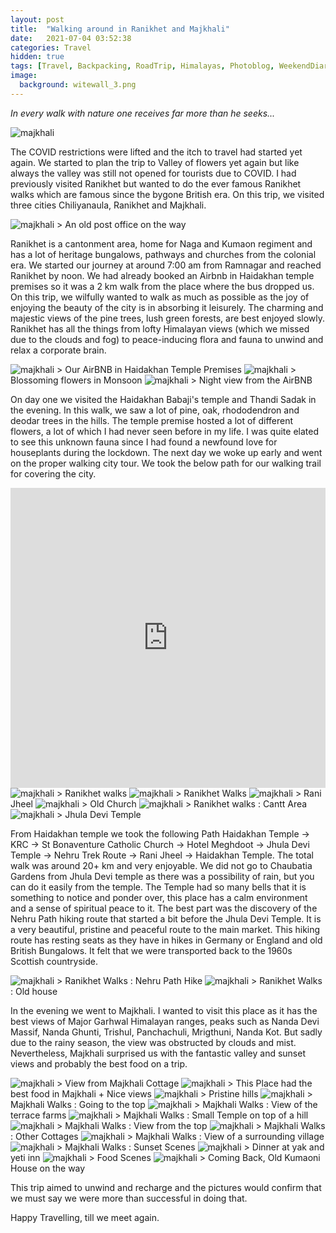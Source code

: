```yaml
---
layout: post
title:  "Walking around in Ranikhet and Majkhali"
date:   2021-07-04 03:52:38
categories: Travel
hidden: true
tags: [Travel, Backpacking, RoadTrip, Himalayas, Photoblog, WeekendDiaries]
image:
  background: witewall_3.png
---
```


<em>In every walk with nature one receives far more than he seeks... </em>

<img src="https://i.imgur.com/qinoIYK.jpg" alt="majkhali">

The COVID restrictions were lifted and the itch to travel had started yet again. We started to plan the trip to Valley of flowers yet again but like always the valley was still not opened for tourists due to COVID. I had previously visited Ranikhet but wanted to do the ever famous Ranikhet walks which are famous since the bygone British era. On this trip, we visited three cities Chiliyanaula, Ranikhet and Majkhali. 

<img src="https://i.imgur.com/mxOb1xC.jpg" alt="majkhali">
> An old post office on the way

Ranikhet is a cantonment area, home for Naga and Kumaon regiment and has a lot of heritage bungalows, pathways and churches from the colonial era. We started our journey at around 7:00 am from Ramnagar and reached Ranikhet by noon. We had already booked an Airbnb in Haidakhan temple premises so it was a 2 km walk from the place where the bus dropped us. On this trip, we wilfully wanted to walk as much as possible as the joy of enjoying the beauty of the city is in absorbing it leisurely. The charming and majestic views of the pine trees, lush green forests, are best enjoyed slowly. Ranikhet has all the things from lofty Himalayan views (which we missed due to the clouds and fog) to peace-inducing flora and fauna to unwind and relax a corporate brain.

<img src="https://i.imgur.com/mC0L4bd.jpg" alt="majkhali">
> Our AirBNB in Haidakhan Temple Premises

<img src="https://i.imgur.com/V1A2VcM.jpg" alt="majkhali">
> Blossoming flowers in Monsoon

<img src="https://i.imgur.com/PwVOBb4.jpg" alt="majkhali">
> Night view from the AirBNB

On day one we visited the Haidakhan Babaji's temple and Thandi Sadak in the evening. In this walk, we saw a lot of pine, oak, rhododendron and deodar trees in the hills. The temple premise hosted a lot of different flowers, a lot of which I had never seen before in my life. I was quite elated to see this unknown fauna since I had found a newfound love for houseplants during the lockdown. The next day we woke up early and went on the proper walking city tour. We took the below path for our walking trail for covering the city. 

<iframe style="width:100%; height:50vw;" src="https://www.google.com/maps/d/embed?mid=1vZUUx8Yf24mtpanAFLloLvEvd80EqQdP"  frameborder="0" allowfullscreen></iframe>


<img src="https://i.imgur.com/4YBhNx7.jpg" alt="majkhali">
> Ranikhet walks

<img src="https://i.imgur.com/Qg5gBAe.jpg" alt="majkhali">
> Ranikhet Walks

<img src="https://i.imgur.com/KfXNi3B.jpg" alt="majkhali">
> Rani Jheel

<img src="https://i.imgur.com/i02VNKg.jpg" alt="majkhali">
> Old Church

<img src="https://i.imgur.com/ENu6WBf.jpg" alt="majkhali">
> Ranikhet walks : Cantt Area

<img src="https://i.imgur.com/6nVQ6fZ.jpg" alt="majkhali">
> Jhula Devi Temple

From Haidakhan temple we took the following Path Haidakhan Temple ->  KRC -> St Bonaventure Catholic Church -> Hotel Meghdoot -> Jhula Devi Temple -> Nehru Trek Route -> Rani Jheel -> Haidakhan Temple. The total walk was around 20+ km and very enjoyable. We did not go to Chaubatia Gardens from Jhula Devi temple as there was a possibility of rain, but you can do it easily from the temple. The Temple had so many bells that it is something to notice and ponder over, this place has a calm environment and a sense of spiritual peace to it. The best part was the discovery of the Nehru Path hiking route that started a bit before the Jhula Devi Temple. It is a very beautiful, pristine and peaceful route to the main market. This hiking route has resting seats as they have in hikes in Germany or England and old British Bungalows. It felt that we were transported back to the 1960s Scottish countryside.

<img src="https://i.imgur.com/GFd8TbL.jpg" alt="majkhali">
> Ranikhet Walks : Nehru Path Hike 

<img src="https://i.imgur.com/3JbuuJy.jpg" alt="majkhali">
> Ranikhet Walks : Old house

In the evening we went to Majkhali. I wanted to visit this place as it has the best views of Major Garhwal Himalayan ranges, peaks such as Nanda Devi Massif, Nanda Ghunti, Trishul, Panchachuli, Mrigthuni, Nanda Kot. But sadly due to the rainy season, the view was obstructed by clouds and mist. Nevertheless, Majkhali surprised us with the fantastic valley and sunset views and probably the best food on a trip. 

<img src="https://i.imgur.com/GL2jQbc.jpg" alt="majkhali">
> View from Majkhali Cottage

<img src="https://i.imgur.com/GcMtl8J.jpg" alt="majkhali">
> This Place had the best food in Majkhali + Nice views

<img src="https://i.imgur.com/dTEY9HN.jpg" alt="majkhali">
> Pristine hills

<img src="https://i.imgur.com/ACp2lOp.jpg" alt="majkhali">
> Majkhali Walks : Going to the top

<img src="https://i.imgur.com/Nj80lQ6.jpg" alt="majkhali">
> Majkhali Walks : View of the terrace farms

<img src="https://i.imgur.com/YUT5C78.jpg" alt="majkhali">
> Majkhali Walks : Small Temple on top of a hill

<img src="https://i.imgur.com/47wxEvt.jpg" alt="majkhali">
> Majkhali Walks : View from the top

<img src="https://i.imgur.com/hjxae0F.jpg" alt="majkhali">
> Majkhali Walks : Other Cottages

<img src="https://i.imgur.com/6rXtY6V.jpg" alt="majkhali">
> Majkhali Walks : View of a surrounding village

<img src="https://i.imgur.com/eIyLZKi.jpg" alt="majkhali">
> Majkhali Walks : Sunset Scenes

<img src="https://i.imgur.com/ukCuRef.jpg" alt="majkhali">
> Dinner at yak and yeti inn 

<img src="https://i.imgur.com/T3adOql.png" alt="majkhali">
> Food Scenes 

<img src="https://i.imgur.com/ONAyWxm.jpg" alt="majkhali">
> Coming Back, Old Kumaoni House on the way

This trip aimed to unwind and recharge and the pictures would confirm that we must say we were more than successful in doing that. 

Happy Travelling, till we meet again. 
